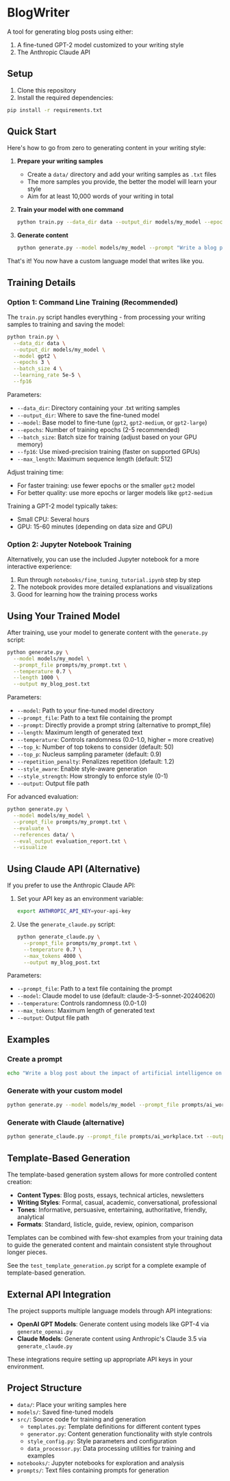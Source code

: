 # BlogWriter

A tool for generating blog posts using either:
1. A fine-tuned GPT-2 model customized to your writing style
2. The Anthropic Claude API

## Setup

1. Clone this repository
2. Install the required dependencies:

```bash
pip install -r requirements.txt
```

## Quick Start

Here's how to go from zero to generating content in your writing style:

1. **Prepare your writing samples**
   - Create a `data/` directory and add your writing samples as `.txt` files
   - The more samples you provide, the better the model will learn your style
   - Aim for at least 10,000 words of your writing in total

2. **Train your model with one command**
   ```bash
   python train.py --data_dir data --output_dir models/my_model --epochs 3
   ```

3. **Generate content**
   ```bash
   python generate.py --model models/my_model --prompt "Write a blog post about AI"
   ```

That's it! You now have a custom language model that writes like you.

## Training Details

### Option 1: Command Line Training (Recommended)

The `train.py` script handles everything - from processing your writing samples to training and saving the model:

```bash
python train.py \
  --data_dir data \
  --output_dir models/my_model \
  --model gpt2 \
  --epochs 3 \
  --batch_size 4 \
  --learning_rate 5e-5 \
  --fp16
```

Parameters:
- `--data_dir`: Directory containing your .txt writing samples
- `--output_dir`: Where to save the fine-tuned model
- `--model`: Base model to fine-tune (`gpt2`, `gpt2-medium`, or `gpt2-large`)
- `--epochs`: Number of training epochs (2-5 recommended)
- `--batch_size`: Batch size for training (adjust based on your GPU memory)
- `--fp16`: Use mixed-precision training (faster on supported GPUs)
- `--max_length`: Maximum sequence length (default: 512)

Adjust training time:
- For faster training: use fewer epochs or the smaller `gpt2` model
- For better quality: use more epochs or larger models like `gpt2-medium`

Training a GPT-2 model typically takes:
- Small CPU: Several hours
- GPU: 15-60 minutes (depending on data size and GPU)

### Option 2: Jupyter Notebook Training

Alternatively, you can use the included Jupyter notebook for a more interactive experience:

1. Run through `notebooks/fine_tuning_tutorial.ipynb` step by step
2. The notebook provides more detailed explanations and visualizations
3. Good for learning how the training process works

## Using Your Trained Model

After training, use your model to generate content with the `generate.py` script:

```bash
python generate.py \
  --model models/my_model \
  --prompt_file prompts/my_prompt.txt \
  --temperature 0.7 \
  --length 1000 \
  --output my_blog_post.txt
```

Parameters:
- `--model`: Path to your fine-tuned model directory
- `--prompt_file`: Path to a text file containing the prompt
- `--prompt`: Directly provide a prompt string (alternative to prompt_file)
- `--length`: Maximum length of generated text
- `--temperature`: Controls randomness (0.0-1.0, higher = more creative)
- `--top_k`: Number of top tokens to consider (default: 50)
- `--top_p`: Nucleus sampling parameter (default: 0.9)
- `--repetition_penalty`: Penalizes repetition (default: 1.2)
- `--style_aware`: Enable style-aware generation
- `--style_strength`: How strongly to enforce style (0-1)
- `--output`: Output file path

For advanced evaluation:
```bash
python generate.py \
  --model models/my_model \
  --prompt_file prompts/my_prompt.txt \
  --evaluate \
  --references data/ \
  --eval_output evaluation_report.txt \
  --visualize
```

## Using Claude API (Alternative)

If you prefer to use the Anthropic Claude API:

1. Set your API key as an environment variable:
   ```bash
   export ANTHROPIC_API_KEY=your-api-key
   ```

2. Use the `generate_claude.py` script:
   ```bash
   python generate_claude.py \
     --prompt_file prompts/my_prompt.txt \
     --temperature 0.7 \
     --max_tokens 4000 \
     --output my_blog_post.txt
   ```

Parameters:
- `--prompt_file`: Path to a text file containing the prompt
- `--model`: Claude model to use (default: claude-3-5-sonnet-20240620)
- `--temperature`: Controls randomness (0.0-1.0)
- `--max_tokens`: Maximum length of generated text
- `--output`: Output file path

## Examples

### Create a prompt

```bash
echo "Write a blog post about the impact of artificial intelligence on modern workplace productivity" > prompts/ai_workplace.txt
```

### Generate with your custom model

```bash
python generate.py --model models/my_model --prompt_file prompts/ai_workplace.txt --output ai_blog.txt
```

### Generate with Claude (alternative)

```bash
python generate_claude.py --prompt_file prompts/ai_workplace.txt --output ai_blog_claude.txt
```

## Template-Based Generation

The template-based generation system allows for more controlled content creation:

- **Content Types**: Blog posts, essays, technical articles, newsletters
- **Writing Styles**: Formal, casual, academic, conversational, professional
- **Tones**: Informative, persuasive, entertaining, authoritative, friendly, analytical
- **Formats**: Standard, listicle, guide, review, opinion, comparison

Templates can be combined with few-shot examples from your training data to guide the generated content and maintain consistent style throughout longer pieces.

See the `test_template_generation.py` script for a complete example of template-based generation.

## External API Integration

The project supports multiple language models through API integrations:

- **OpenAI GPT Models**: Generate content using models like GPT-4 via `generate_openai.py`
- **Claude Models**: Generate content using Anthropic's Claude 3.5 via `generate_claude.py`

These integrations require setting up appropriate API keys in your environment.

## Project Structure

- `data/`: Place your writing samples here
- `models/`: Saved fine-tuned models
- `src/`: Source code for training and generation
  - `templates.py`: Template definitions for different content types
  - `generator.py`: Content generation functionality with style controls
  - `style_config.py`: Style parameters and configuration
  - `data_processor.py`: Data processing utilities for training and examples
- `notebooks/`: Jupyter notebooks for exploration and analysis
- `prompts/`: Text files containing prompts for generation